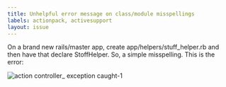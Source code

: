 ```yaml
---
title: Unhelpful error message on class/module misspellings
labels: actionpack, activesupport
layout: issue
---
```


On a brand new rails/master app, create app/helpers/stuff_helper.rb and then have that declare StoffHelper. So, a simple misspelling. This is the error:

![action controller_ exception caught-1](https://cloud.githubusercontent.com/assets/2741/3883671/34dcc726-21a4-11e4-9bdd-405288768ea6.png)

